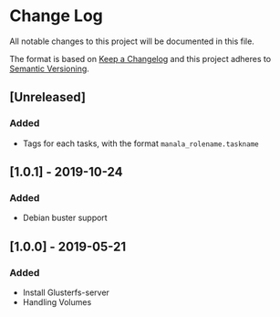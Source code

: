# Change Log
All notable changes to this project will be documented in this file.

The format is based on [Keep a Changelog](http://keepachangelog.com/)
and this project adheres to [Semantic Versioning](http://semver.org/).

## [Unreleased]
### Added
- Tags for each tasks, with the format `manala_rolename.taskname`

## [1.0.1] - 2019-10-24
### Added
- Debian buster support

## [1.0.0] - 2019-05-21
### Added
- Install Glusterfs-server
- Handling Volumes

